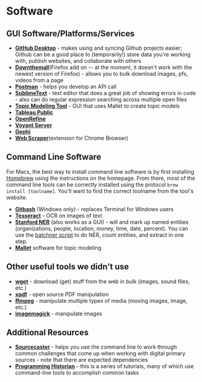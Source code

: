 # Software
## GUI Software/Platforms/Services

- **[GitHub Desktop](https://desktop.github.com/)** - makes using and syncing Github projects easier; Github can be a good place to (temporarily!) store data you're working with, publish websites, and collaborate with others
- **[Downthemall](https://addons.mozilla.org/en-US/firefox/addon/downthemall/)**(Firefox add on -- at the moment, it doesn't work with the newest version of Firefox) - allows you to bulk download images, pfs, videos from a page
- **[Postman](https://www.getpostman.com/)** - helps you develop an API call
- **[SublimeText](https://www.sublimetext.com/)** - text editor that does a great job of showing errors in code - also can do regular expression searching across multiple open files
- **[Topic Modeling Tool](https://github.com/senderle/topic-modeling-tool)** - GUI that uses Mallet to create topic models
- **[Tableau Public](https://public.tableau.com/en-us/s/)**
- **[OpenRefine](http://openrefine.org/download.html)**
- **[Voyant Server](https://github.com/sgsinclair/VoyantServer)**
- **[Gephi](https://gephi.org/)**
- **[Web Scraper](http://webscraper.io/)**(extension for Chrome Browser)

## Command Line Software
For Macs, the best way to install command line software is by first installing [Homebrew](https://brew.sh/) using the instructions on the homepage. From there, most of the command line tools can be correctly installed using the protocol `brew install [toolname]`. You'll want to find the correct toolname from the tool's website.

- **[Gitbash](https://gitforwindows.org/)** (Windows only) - replaces Terminal for Windows users
- **[Tesseract](https://github.com/tesseract-ocr)** - OCR on images of text
- **[Stanford NER](https://nlp.stanford.edu/software/CRF-NER.shtml)** (also works as a GUI) - will and mark up named entities (organizations, people, location, money, time, date, percent). You can use the [batchner script](https://github.com/brandontlocke/batchner) to do NER, count entities, and extract in one step.
- **[Mallet](http://mallet.cs.umass.edu/download.php)** software for topic modeling

## Other useful tools we didn't use
- **[wget](https://www.gnu.org/software/wget/)** - download (get) stuff from the web in bulk (images, sound files, etc.)
- **[xpdf](http://www.foolabs.com/xpdf/download.html)** - open source PDF manipulation
- **[ffmpeg](https://ffmpeg.org/)** - manipulate multiple types of media (moving images, image, etc.)
- **[imagemagick](http://www.imagemagick.org/script/index.php)** - manipulate images

## Additional Resources
- **[Sourcecaster](https://datapraxis.github.io/sourcecaster/)** - helps you use the command line to work through common challenges that come up when working with digital primary sources - note that there are expected dependencies
- **[Programming Historian](https://programminghistorian.org/en/lessons/)** - this is a series of tutorials, many of which use command-line tools to accomplish common tasks
